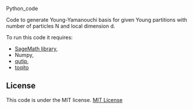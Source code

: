 Python_code

Code to generate Young-Yamanouchi basis for given Young partitions with number of particles N and local dimension d.

To run this code it requires:
- [SageMath library](https://anaconda.org/conda-forge/sage),
- Numpy,
- [qutip](https://qutip.org),
- [toqito](https://github.com/vprusso/toqito)


License
---
This code is under the MIT license.
[MIT License](https://opensource.org/license/MIT)

